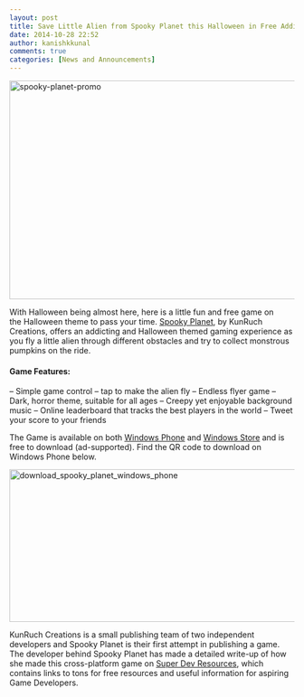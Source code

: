 ```yaml
---
layout: post
title: Save Little Alien from Spooky Planet this Halloween in Free Addicting Game
date: 2014-10-28 22:52
author: kanishkkunal
comments: true
categories: [News and Announcements]
---
```

<a href="http://apps.kunruchcreations.com/spooky_planet/" target="_blank"><img class="aligncenter size-full wp-image-1544" src="https://kunruchcreations.com/wp-content/uploads/2014/10/spooky-planet-promo.png" alt="spooky-planet-promo" width="700" height="387" /></a>

With Halloween being almost here, here is a little fun and free game on the Halloween theme to pass your time. <a href="http://apps.kunruchcreations.com/spooky_planet/" target="_blank">Spooky Planet</a>, by KunRuch Creations, offers an addicting and Halloween themed gaming experience as you fly a little alien through different obstacles and try to collect monstrous pumpkins on the ride.
<h4>Game Features:</h4>
– Simple game control – tap to make the alien fly
– Endless flyer game
– Dark, horror theme, suitable for all ages
– Creepy yet enjoyable background music
– Online leaderboard that tracks the best players in the world
– Tweet your score to your friends

The Game is available on both <a href="http://windowsphone.com/s?appid=545058ef-25fc-4af8-b91f-d1b6e7ec8d3c" target="_blank">Windows Phone</a> and <a href="http://apps.microsoft.com/windows/app/spooky-planet/1b675795-d4b5-43b5-aab4-ae09c7a9af03" target="_blank">Windows Store</a> and is free to download (ad-supported). Find the QR code to download on Windows Phone below.

<a href="http://windowsphone.com/s?appid=545058ef-25fc-4af8-b91f-d1b6e7ec8d3c" target="_blank"><img class="aligncenter size-full wp-image-1541" src="https://kunruchcreations.com/wp-content/uploads/2014/10/download_spooky_planet_windows_phone.png" alt="download_spooky_planet_windows_phone" width="530" height="270" /></a>

KunRuch Creations is a small publishing team of two independent developers and Spooky Planet is their first attempt in publishing a game. The developer behind Spooky Planet has made a detailed write-up of how she made this cross-platform game on <a href="http://superdevresources.com/cross-platform-game-using-gamemaker/" target="_blank">Super Dev Resources</a>, which contains links to tons for free resources and useful information for aspiring Game Developers.
